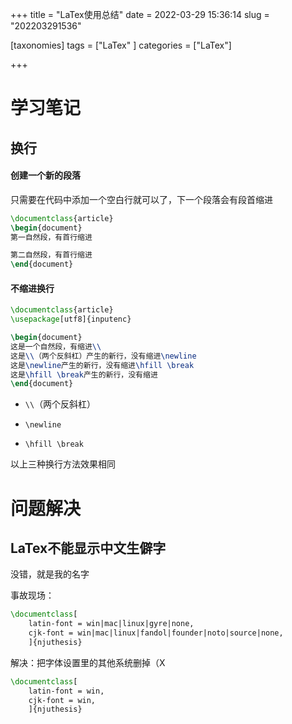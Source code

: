 +++
title = "LaTex使用总结"
date = 2022-03-29 15:36:14
slug = "202203291536"

[taxonomies]
tags = ["LaTex" ]
categories = ["LaTex"]

+++

<!-- more -->

# 学习笔记

## 换行

#### 创建一个新的段落

只需要在代码中添加一个空白行就可以了，下一个段落会有段首缩进

```latex
\documentclass{article}
\begin{document}
第一自然段，有首行缩进

第二自然段，有首行缩进
\end{document}

```

#### 不缩进换行

```latex
\documentclass{article}
\usepackage[utf8]{inputenc}

\begin{document}
这是一个自然段，有缩进\\
这是\\（两个反斜杠）产生的新行，没有缩进\newline
这是\newline产生的新行，没有缩进\hfill \break
这是\hfill \break产生的新行，没有缩进
\end{document}
```

- `\\`（两个反斜杠）

- `\newline`
- `\hfill \break`

以上三种换行方法效果相同



# 问题解决

## LaTex不能显示中文生僻字

没错，就是我的名字

事故现场：

```latex
\documentclass[
    latin-font = win|mac|linux|gyre|none,
    cjk-font = win|mac|linux|fandol|founder|noto|source|none,
    ]{njuthesis}
```

解决：把字体设置里的其他系统删掉（X

```latex
\documentclass[
    latin-font = win,
    cjk-font = win,
    ]{njuthesis}
```

